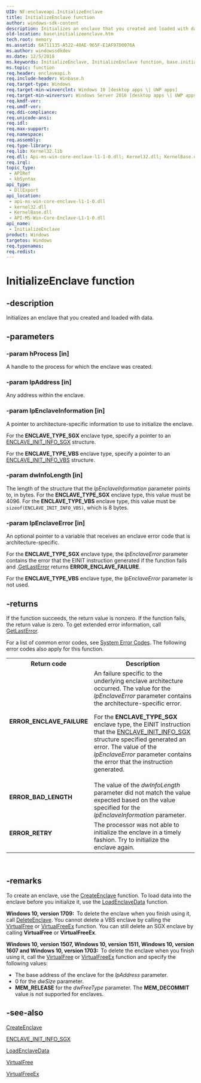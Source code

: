 ```yaml
---
UID: NF:enclaveapi.InitializeEnclave
title: InitializeEnclave function
author: windows-sdk-content
description: Initializes an enclave that you created and loaded with data.
old-location: base\initializeenclave.htm
tech.root: memory
ms.assetid: 6A711135-A522-40AE-965F-E1AF97D0076A
ms.author: windowssdkdev
ms.date: 12/5/2018
ms.keywords: InitializeEnclave, InitializeEnclave function, base.initializeenclave, enclaveapi/InitializeEnclave
ms.topic: function
req.header: enclaveapi.h
req.include-header: Winbase.h
req.target-type: Windows
req.target-min-winverclnt: Windows 10 [desktop apps \| UWP apps]
req.target-min-winversvr: Windows Server 2016 [desktop apps \| UWP apps]
req.kmdf-ver: 
req.umdf-ver: 
req.ddi-compliance: 
req.unicode-ansi: 
req.idl: 
req.max-support: 
req.namespace: 
req.assembly: 
req.type-library: 
req.lib: Kernel32.lib
req.dll: Api-ms-win-core-enclave-l1-1-0.dll; Kernel32.dll; KernelBase.dll
req.irql: 
topic_type:
 - APIRef
 - kbSyntax
api_type:
 - DllExport
api_location:
 - api-ms-win-core-enclave-l1-1-0.dll
 - kernel32.dll
 - KernelBase.dll
 - API-MS-Win-Core-Enclave-L1-1-0.dll
api_name:
 - InitializeEnclave
product: Windows
targetos: Windows
req.typenames: 
req.redist: 
---
```


# InitializeEnclave function


## -description


Initializes an enclave that you created and loaded with data.


## -parameters




### -param hProcess [in]

A handle to the process for which the enclave was created.


### -param lpAddress [in]

Any address within the enclave.


### -param lpEnclaveInformation [in]

A pointer to architecture-specific information to use to initialize the enclave.

For the <b>ENCLAVE_TYPE_SGX</b> enclave type, specify a pointer to an <a href="https://msdn.microsoft.com/A314FF96-A212-4F47-B836-224DE2C3AC0F">ENCLAVE_INIT_INFO_SGX</a> structure.

For the <b>ENCLAVE_TYPE_VBS</b> enclave type, specify a pointer to an <a href="https://msdn.microsoft.com/93DA44C6-6776-4682-84C2-347192669C77">ENCLAVE_INIT_INFO_VBS</a> structure.


### -param dwInfoLength [in]

The length of the structure that the <i>lpEnclaveInformation</i> parameter points to, in bytes. For the <b>ENCLAVE_TYPE_SGX</b> enclave type, this value must be 4096. For the <b>ENCLAVE_TYPE_VBS</b> enclave type, this value must be <code>sizeof(ENCLAVE_INIT_INFO_VBS)</code>, which is 8 bytes.


### -param lpEnclaveError [in]

An optional pointer to  a variable that receives an enclave error code that is architecture-specific.

For the <b>ENCLAVE_TYPE_SGX</b> enclave type, the <i>lpEnclaveError</i> parameter contains the error that the EINIT instruction generated if the function fails and .<a href="https://msdn.microsoft.com/d852e148-985c-416f-a5a7-27b6914b45d4">GetLastError</a> returns <b>ERROR_ENCLAVE_FAILURE</b>.

For the <b>ENCLAVE_TYPE_VBS</b> enclave type, the <i>lpEnclaveError</i> parameter  is not used.


## -returns



If the function succeeds, the return value is nonzero. If the function fails, the return value is zero. To get extended error information, call <a href="https://msdn.microsoft.com/d852e148-985c-416f-a5a7-27b6914b45d4">GetLastError</a>.

For a list of common error codes, see <a href="https://msdn.microsoft.com/4a3a8feb-a05f-4614-8f04-1f507da7e5b7">System Error Codes</a>. The following error codes also apply for this function.

<table>
<tr>
<th>Return code</th>
<th>Description</th>
</tr>
<tr>
<td width="40%">
<dl>
<dt><b><b>ERROR_ENCLAVE_FAILURE</b></b></dt>
</dl>
</td>
<td width="60%">
An failure specific to the underlying enclave architecture occurred. The value for the  <i>lpEnclaveError</i> parameter contains the architecture-specific error. 

For the <b>ENCLAVE_TYPE_SGX</b> enclave type, the EINIT instruction that the <a href="https://msdn.microsoft.com/A314FF96-A212-4F47-B836-224DE2C3AC0F">ENCLAVE_INIT_INFO_SGX</a> structure specified generated an error. The value of the <i>lpEnclaveError</i> parameter contains the error that the instruction generated.

</td>
</tr>
<tr>
<td width="40%">
<dl>
<dt><b><b>ERROR_BAD_LENGTH</b></b></dt>
</dl>
</td>
<td width="60%">
The value of the <i>dwInfoLength</i> parameter did not match the value expected based on the value specified for the <i>lpEnclaveInformation</i> parameter.

</td>
</tr>
<tr>
<td width="40%">
<dl>
<dt><b><b>ERROR_RETRY</b></b></dt>
</dl>
</td>
<td width="60%">
The processor was not able to initialize the enclave in a timely fashion. Try  to initialize the enclave again.

</td>
</tr>
</table>
 




## -remarks



To create an enclave, use the <a href="https://msdn.microsoft.com/2193AE42-D9CC-4A9C-8676-7DE432ED58C3">CreateEnclave</a> function. To load data into the enclave before you initialize it, use the <a href="https://msdn.microsoft.com/CC696026-FB74-4D91-BB40-17610DF41F8F">LoadEnclaveData</a> function.

<b>Windows 10, version 1709:  </b>To delete the enclave when you finish using it, call <a href="https://msdn.microsoft.com/04FCD129-3A3B-40EA-AD62-01C674CF2E61">DeleteEnclave</a>. You cannot delete a VBS enclave by calling the <a href="https://msdn.microsoft.com/d6f27be8-8929-4a4d-b52c-fa99044ca243">VirtualFree</a> or <a href="https://msdn.microsoft.com/2e5c862c-1251-49da-9c3a-90b09e488d89">VirtualFreeEx</a> function. You can still delete an SGX enclave by calling <b>VirtualFree</b> or <b>VirtualFreeEx</b>.

<b>Windows 10, version 1507, Windows 10, version 1511, Windows 10, version 1607 and Windows 10, version 1703:  </b>To delete the enclave when you finish using it, call the <a href="https://msdn.microsoft.com/d6f27be8-8929-4a4d-b52c-fa99044ca243">VirtualFree</a> or <a href="https://msdn.microsoft.com/2e5c862c-1251-49da-9c3a-90b09e488d89">VirtualFreeEx</a> function and specify the following values:

<ul>
<li>The base address of the enclave for the <i>lpAddress</i> parameter.</li>
<li>0 for the <i>dwSize</i> parameter.</li>
<li><b>MEM_RELEASE</b> for the <i>dwFreeType</i> parameter. The <b>MEM_DECOMMIT</b> value is not supported for enclaves.</li>
</ul>





## -see-also




<a href="https://msdn.microsoft.com/2193AE42-D9CC-4A9C-8676-7DE432ED58C3">CreateEnclave</a>



<a href="https://msdn.microsoft.com/A314FF96-A212-4F47-B836-224DE2C3AC0F">ENCLAVE_INIT_INFO_SGX</a>



<a href="https://msdn.microsoft.com/CC696026-FB74-4D91-BB40-17610DF41F8F">LoadEnclaveData</a>



<a href="https://msdn.microsoft.com/d6f27be8-8929-4a4d-b52c-fa99044ca243">VirtualFree</a>



<a href="https://msdn.microsoft.com/2e5c862c-1251-49da-9c3a-90b09e488d89">VirtualFreeEx</a>
 

 


